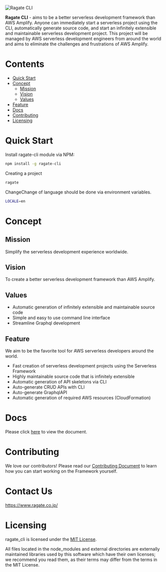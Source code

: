![Ragate CLI](https://assets.ragate.co.jp/projects/ragate_cli/banner.jpg)

**Ragate CLI** - aims to be a better serverless development framework than AWS Amplify.
Anyone can immediately start a serverless project using the CLI, automatically generate source code, and start an infinitely extensible and maintainable serverless development project.
This project will be managed by AWS serverless development engineers from around the world and aims to eliminate the challenges and frustrations of AWS Amplify.

# Contents

- [Quick Start](#quickstart)
- [Concept](#concept)
  - [Mission](#mission)
  - [Vision](#vVision)
  - [Values](#values)
- [Feature](#feature)
- [Docs](#docs)
- [Contributing](#contributing)
- [Licensing](#licensing)

# <a name="quickstart"></a> Quick Start

Install ragate-cli module via NPM:

```bash
npm install -g ragate-cli
```

Creating a project

```bash
ragate
```

ChangeChange of language should be done via environment variables.

```bash
LOCALE=en
```

# <a name="concept"></a> Concept

## <a name="mission"></a> Mission

Simplify the serverless development experience worldwide.

## <a name="vision"></a> Vision

To create a better serverless development framework than AWS Amplify.

## <a name="values"></a> Values

- Automatic generation of infinitely extensible and maintainable source code
- Simple and easy to use command line interface
- Streamline Graphql development

## <a name="feature"></a> Feature

We aim to be the favorite tool for AWS serverless developers around the world.

- Fast creation of serverless development projects using the Serverless Framework
- Highly maintainable source code that is infinitely extensible
- Automatic generation of API skeletons via CLI
- Auto-generate CRUD APIs with CLI
- Auto-generate GraphqlAPI
- Automatic generation of required AWS resources (CloudFormation)

# <a name="docs"></a> Docs

Please click [here](./docs/index.md) to view the document.

# <a name="contributing"></a> Contributing

We love our contributors! Please read our [Contributing Document](./docs/contributing.md) to learn how you can start working on the Framework yourself.

# <a name="contactus"></a> Contact Us

https://www.ragate.co.jp/

# <a name="licensing"></a> Licensing

ragate_cli is licensed under the [MIT License](./LICENSE.md).

All files located in the node_modules and external directories are externally maintained libraries used by this software which have their own licenses; we recommend you read them, as their terms may differ from the terms in the MIT License.
